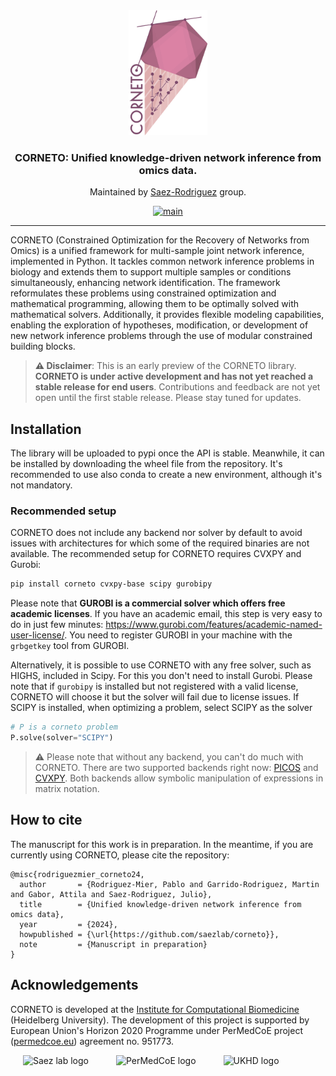 <div align="center"> 
<img alt="corneto logo" src="docs/_static/logo/corneto-logo-512px.png" height="200"/>
<br>
<h3>CORNETO: Unified knowledge-driven network inference from omics data.</h3>

Maintained by [Saez-Rodriguez](https://saezlab.org) group.

<!-- badges: start -->
[![main](https://github.com/saezlab/corneto/actions/workflows/unit-tests.yml/badge.svg)](https://github.com/saezlab/corneto/actions)
<!-- badges: end -->

</div>

---

CORNETO (Constrained Optimization for the Recovery of Networks from Omics) is a unified framework for multi-sample joint network inference, implemented in Python. It tackles common network inference problems in biology and extends them to support multiple samples or conditions simultaneously, enhancing network identification. The framework reformulates these problems using constrained optimization and mathematical programming, allowing them to be optimally solved with mathematical solvers. Additionally, it provides flexible modeling capabilities, enabling the exploration of hypotheses, modification, or development of new network inference problems through the use of modular constrained building blocks.

> **⚠️ Disclaimer**: This is an early preview of the CORNETO library. **CORNETO is under active development and has not yet reached a stable release for end users**. Contributions and feedback are not yet open until the first stable release. Please stay tuned for updates.


## Installation

The library will be uploaded to pypi once the API is stable. Meanwhile, it can be installed by downloading the wheel file from the repository. It's recommended to use also conda to create a new environment, although it's not mandatory.

### Recommended setup

CORNETO does not include any backend nor solver by default to avoid issues with architectures for which some of the required binaries are not available. The recommended setup for CORNETO requires CVXPY and Gurobi:

```bash
pip install corneto cvxpy-base scipy gurobipy
```

Please note that **GUROBI is a commercial solver which offers free academic licenses**. If you have an academic email, this step is very easy to do in just few minutes: https://www.gurobi.com/features/academic-named-user-license/. You need to register GUROBI in your machine with the `grbgetkey` tool from GUROBI.

Alternatively, it is possible to use CORNETO with any free solver, such as HIGHS, included in Scipy. For this you don't need to install Gurobi. Please note that if `gurobipy` is installed but not registered with a valid license, CORNETO will choose it but the solver will fail due to license issues. If SCIPY is installed, when optimizing a problem, select SCIPY as the solver

```python
# P is a corneto problem
P.solve(solver="SCIPY")
```

> :warning: Please note that without any backend, you can't do much with CORNETO. There are two supported backends right now: [PICOS](https://picos-api.gitlab.io/picos/tutorial.html) and [CVXPY](https://www.cvxpy.org/). Both backends allow symbolic manipulation of expressions in matrix notation. 

## How to cite

The manuscript for this work is in preparation. In the meantime, if you are currently using CORNETO, please cite the repository:

```
@misc{rodriguezmier_corneto24,
  author       = {Rodriguez-Mier, Pablo and Garrido-Rodriguez, Martin and Gabor, Attila and Saez-Rodriguez, Julio},
  title        = {Unified knowledge-driven network inference from omics data},
  year         = {2024},
  howpublished = {\url{https://github.com/saezlab/corneto}},
  note         = {Manuscript in preparation}
}
```

## Acknowledgements

CORNETO is developed at the [Institute for Computational Biomedicine](https://saezlab.org) (Heidelberg University). The development of this project is supported by European Union's Horizon 2020 Programme under
PerMedCoE project ([permedcoe.eu](https://permedcoe.eu/)) agreement no. 951773.

<div align="left">
  <img src="https://raw.githubusercontent.com/saezlab/.github/main/profile/logos/saezlab.png" alt="Saez lab logo" height="64px" style="margin: 0 20px;">
  <img src="https://lcsb-biocore.github.io/COBREXA.jl/stable/assets/permedcoe.svg" alt="PerMedCoE logo" height="64px" style="margin: 0 20px;">
  <img src="https://yt3.googleusercontent.com/ytc/AIf8zZSHTQJs12aUZjHsVBpfFiRyrK6rbPwb-7VIxZQk=s176-c-k-c0x00ffffff-no-rj" alt="UKHD logo" height="64px" style="margin: 0 20px;">
</div>
